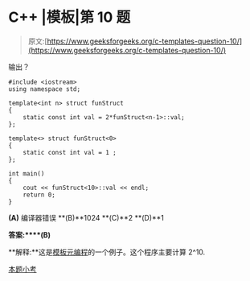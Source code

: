 # C++ |模板|第 10 题

> 原文:[https://www.geeksforgeeks.org/c-templates-question-10/](https://www.geeksforgeeks.org/c-templates-question-10/)

输出？

```
#include <iostream>
using namespace std;

template<int n> struct funStruct
{
    static const int val = 2*funStruct<n-1>::val;
};

template<> struct funStruct<0>
{
    static const int val = 1 ;
};

int main()
{
    cout << funStruct<10>::val << endl;
    return 0;
}
```

**(A)** 编译器错误
**(B)**1024
**(C)**2
**(D)**1

**答案:****(B)**

**解释:**这是[模板元编程](https://www.geeksforgeeks.org/template-metaprogramming-in-c/)的一个例子。这个程序主要计算 2^10.

[本题小考](https://www.geeksforgeeks.org/quiz-corner-gq/)